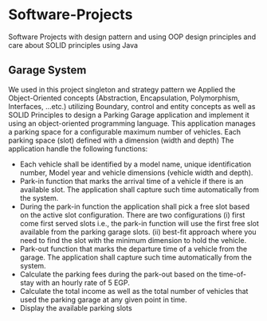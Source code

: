 # Software-Projects
Software Projects with design pattern and using OOP design principles and care about SOLID principles using Java

## Garage System 
We used in this project singleton and strategy pattern 
we Applied the Object-Oriented concepts (Abstraction, Encapsulation, 
Polymorphism, Interfaces, …etc.) utilizing Boundary, control and entity concepts as well as SOLID 
Principles to design a Parking Garage application and  implement it
using an object-oriented programming language. This application manages a parking space for 
a configurable maximum number of vehicles. Each parking space (slot) defined with a dimension 
(width and depth) The application handle the following functions: 
- Each vehicle shall be identified by a model name, unique identification number, Model year 
and vehicle dimensions (vehicle width and depth).
- Park-in function that marks the arrival time of a vehicle if there is an available slot. The 
application shall capture such time automatically from the system.
- During the park-in function the application shall pick a free slot based on the active slot 
configuration. There are two configurations (i) first come first served slots i.e., the park-in 
function will use the first free slot available from the parking garage slots. (ii) best-fit approach 
where you need to find the slot with the minimum dimension to hold the vehicle.
- Park-out function that marks the departure time of a vehicle from the garage. The application 
shall capture such time automatically from the system.
- Calculate the parking fees during the park-out based on the time-of-stay with an hourly rate 
of 5 EGP.
- Calculate the total income as well as the total number of vehicles that used the parking 
garage at any given point in time.
- Display the available parking slots 
